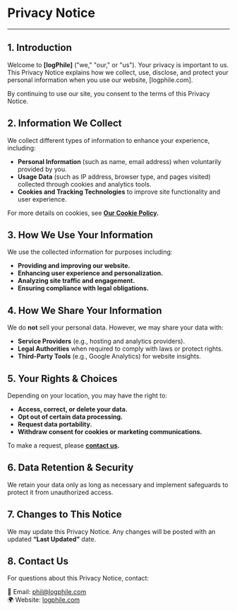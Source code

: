 <h1 class="mt-2 mb-2 text-4xl font-extrabold text-neutral-900 dark:text-neutral">Privacy Notice</h1>
<hr class="mt-3 mb-6 border-neutral-700 dark:border-neutral-600 thicc">

## 1. Introduction
Welcome to **[logPhile]** ("we," "our," or "us"). Your privacy is important to us. This Privacy Notice explains how we collect, use, disclose, and protect your personal information when you use our website, [logphile.com].

By continuing to use our site, you consent to the terms of this Privacy Notice.

## 2. Information We Collect
We collect different types of information to enhance your experience, including:

- **Personal Information** (such as name, email address) when voluntarily provided by you.
- **Usage Data** (such as IP address, browser type, and pages visited) collected through cookies and analytics tools.
- **Cookies and Tracking Technologies** to improve site functionality and user experience.

For more details on cookies, see **[Our Cookie Policy](/cookie-policy).**

## 3. How We Use Your Information
We use the collected information for purposes including:

-  **Providing and improving our website.**
-  **Enhancing user experience and personalization.**
-  **Analyzing site traffic and engagement.**
-  **Ensuring compliance with legal obligations.**

## 4. How We Share Your Information
We do **not** sell your personal data. However, we may share your data with:

- **Service Providers** (e.g., hosting and analytics providers).
- **Legal Authorities** when required to comply with laws or protect rights.
- **Third-Party Tools** (e.g., Google Analytics) for website insights.

## 5. Your Rights & Choices
Depending on your location, you may have the right to:

- **Access, correct, or delete your data.**
- **Opt out of certain data processing.**
- **Request data portability.**
- **Withdraw consent for cookies or marketing communications.**

To make a request, please **[contact us](/contact).**

## 6. Data Retention & Security
We retain your data only as long as necessary and implement safeguards to protect it from unauthorized access.

## 7. Changes to This Notice
We may update this Privacy Notice. Any changes will be posted with an updated **“Last Updated”** date.

## 8. Contact Us
For questions about this Privacy Notice, contact:

<div class="privacy-contact">
📩 Email: <a href="mailto:phil@logphile.com">phil@logphile.com</a>  
<br>  
🌍 Website: <a href="https://logphile.com" target="_blank">logphile.com</a></div>
